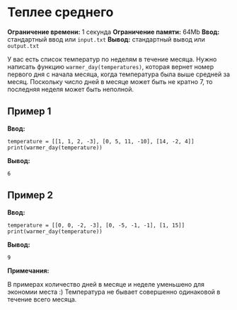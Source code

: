 # Теплее среднего

**Ограничение времени:** 1 секунда
**Ограничение памяти:** 64Mb
**Ввод:** стандартный ввод или `input.txt`
**Вывод:** стандартный вывод или `output.txt`

У вас есть список температур по неделям в течение месяца. Нужно написать функцию `warmer_day(temperatures)`, которая вернет номер первого дня с начала месяца, когда температура была выше средней за месяц. Поскольку число дней в месяце может быть не кратно 7, то последняя неделя может быть неполной.

## Пример 1

**Ввод:**
```
temperature = [[1, 1, 2, -3], [0, 5, 11, -10], [14, -2, 4]]
print(warmer_day(temperature))
```

**Вывод:**
```
6
```

## Пример 2

**Ввод:**
```
temperature = [[0, 0, -2, -3], [0, -5, -1, -1], [1, 15]]
print(warmer_day(temperature))
```

**Вывод:**
```
9
```

**Примечания:**

В примерах количество дней в месяце и неделе уменьшено для экономии места :)
Температура не бывает совершенно одинаковой в течение всего месяца.